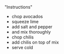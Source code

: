 "Instructions"

* chop avocados
* squeeze lime
* add salt and pepper
* and mix thoroughly
* chop chilis
* add chilis on top of mix
* serve cold

